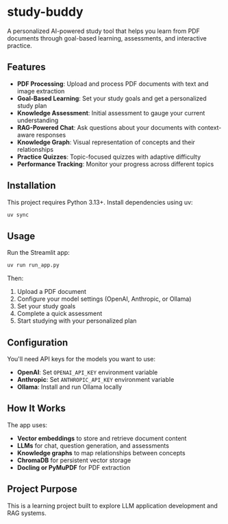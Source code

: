 # study-buddy

A personalized AI-powered study tool that helps you learn from PDF documents through goal-based learning, assessments, and interactive practice.

## Features

- **PDF Processing**: Upload and process PDF documents with text and image extraction
- **Goal-Based Learning**: Set your study goals and get a personalized study plan
- **Knowledge Assessment**: Initial assessment to gauge your current understanding
- **RAG-Powered Chat**: Ask questions about your documents with context-aware responses
- **Knowledge Graph**: Visual representation of concepts and their relationships
- **Practice Quizzes**: Topic-focused quizzes with adaptive difficulty
- **Performance Tracking**: Monitor your progress across different topics

## Installation

This project requires Python 3.13+. Install dependencies using uv:

```bash
uv sync
```

## Usage

Run the Streamlit app:

```bash
uv run run_app.py
```

Then:

1. Upload a PDF document
1. Configure your model settings (OpenAI, Anthropic, or Ollama)
1. Set your study goals
1. Complete a quick assessment
1. Start studying with your personalized plan

## Configuration

You'll need API keys for the models you want to use:

- **OpenAI**: Set `OPENAI_API_KEY` environment variable
- **Anthropic**: Set `ANTHROPIC_API_KEY` environment variable
- **Ollama**: Install and run Ollama locally

## How It Works

The app uses:

- **Vector embeddings** to store and retrieve document content
- **LLMs** for chat, question generation, and assessments
- **Knowledge graphs** to map relationships between concepts
- **ChromaDB** for persistent vector storage
- **Docling or PyMuPDF** for PDF extraction

## Project Purpose

This is a learning project built to explore LLM application development and RAG systems.
